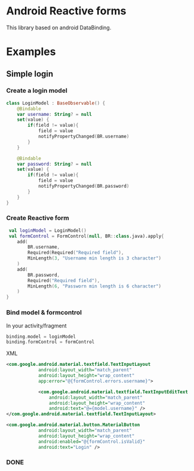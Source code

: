 Android Reactive forms
===============

This library based on android DataBinding.

# Examples
## Simple login
### Create a login model
```kotlin
class LoginModel : BaseObservable() {
    @Bindable
    var username: String? = null
    set(value) {
        if(field != value){
            field = value
            notifyPropertyChanged(BR.username)
        }
    }

    @Bindable
    var password: String? = null
    set(value) {
        if(field != value){
            field = value
            notifyPropertyChanged(BR.password)
        }
    }
}
```
### Create Reactive form
```kotlin
 val loginModel = LoginModel()
 val formControl = FormControl(null, BR::class.java).apply{
	add(
	    BR.username,
	    Required(Required("Required field"),
	    MinLength(3, "Username min length is 3 character")
	)
	add(
	    BR.password,
	    Required("Required field"),
	    MinLength(6, "Passworn min length is 6 character")
	)
}
```
### Bind model & formcontrol
In your activity/fragment
```kotlin
binding.model = loginModel
binding.formControl = formControl
```
XML
```xml
<com.google.android.material.textfield.TextInputLayout
            android:layout_width="match_parent"
            android:layout_height="wrap_content"
            app:error="@{formControl.errors.username}">

            <com.google.android.material.textfield.TextInputEditText
                android:layout_width="match_parent"
                android:layout_height="wrap_content"
                android:text="@={model.username}" />
</com.google.android.material.textfield.TextInputLayout>

<com.google.android.material.button.MaterialButton
            android:layout_width="match_parent"
            android:layout_height="wrap_content"
            android:enabled="@{formControl.isValid}"
            android:text="Login" />
```
### DONE




